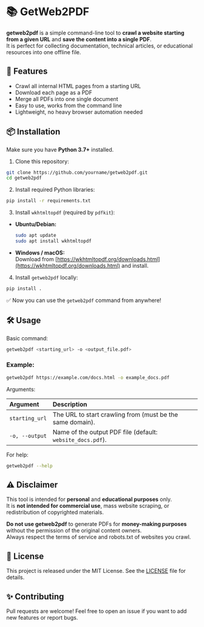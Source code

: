 # 📚 GetWeb2PDF

**getweb2pdf** is a simple command-line tool to **crawl a website starting from a given URL** and **save the content into a single PDF**.  
It is perfect for collecting documentation, technical articles, or educational resources into one offline file.


## 🚀 Features

- Crawl all internal HTML pages from a starting URL
- Download each page as a PDF
- Merge all PDFs into one single document
- Easy to use, works from the command line
- Lightweight, no heavy browser automation needed


## 📦 Installation

Make sure you have **Python 3.7+** installed.

1. Clone this repository:

```bash
git clone https://github.com/yourname/getweb2pdf.git
cd getweb2pdf
```

2. Install required Python libraries:

```bash
pip install -r requirements.txt
```

3. Install `wkhtmltopdf` (required by `pdfkit`):

- **Ubuntu/Debian:**

  ```bash
  sudo apt update
  sudo apt install wkhtmltopdf
  ```

- **Windows / macOS:**  
  Download from [https://wkhtmltopdf.org/downloads.html](https://wkhtmltopdf.org/downloads.html) and install.

4. Install `getweb2pdf` locally:

```bash
pip install .
```

✅ Now you can use the `getweb2pdf` command from anywhere!


## 🛠 Usage

Basic command:

```bash
getweb2pdf <starting_url> -o <output_file.pdf>
```

### Example:

```bash
getweb2pdf https://example.com/docs.html -o example_docs.pdf
```

Arguments:

| Argument | Description |
|:---|:---|
| `starting_url` | The URL to start crawling from (must be the same domain). |
| `-o, --output` | Name of the output PDF file (default: `website_docs.pdf`). |

For help:

```bash
getweb2pdf --help
```


## ⚠️ Disclaimer

This tool is intended for **personal** and **educational purposes** only.  
It is **not intended for commercial use**, mass website scraping, or redistribution of copyrighted materials.

**Do not use getweb2pdf** to generate PDFs for **money-making purposes** without the permission of the original content owners.  
Always respect the terms of service and robots.txt of websites you crawl.


## 📃 License

This project is released under the MIT License. See the [LICENSE](LICENSE) file for details.


## ✨ Contributing

Pull requests are welcome! Feel free to open an issue if you want to add new features or report bugs.